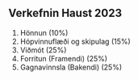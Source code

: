 ## Verkefnin Haust 2023

1. Hönnun (10%)
2. Hópvinnuflæði og skipulag (15%)
3. Viðmót (25%)
4. Forritun (Framendi) (25%)
5. Gagnavinnsla (Bakendi) (25%)
